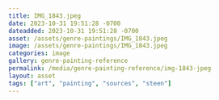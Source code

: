 ```yaml
---
title: IMG_1843.jpeg
date: 2023-10-31 19:51:28 -0700
dateadded: 2023-10-31 19:51:28 -0700
asset: /assets/genre-paintings/IMG_1843.jpeg
image: /assets/genre-paintings/IMG_1843.jpeg
categories: image
gallery: genre-painting-reference
permalink: /media/genre-painting-reference/img-1843-jpeg
layout: asset
tags: ["art", "painting", "sources", "steen"]
--- 
```

